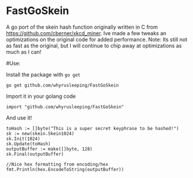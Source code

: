 FastGoSkein
===========

A go port of the skein hash function originally written in C from https://github.com/cberner/xkcd_miner. Ive made a few tweaks an optimizations on the original code for added performance.
Note: Its still not as fast as the original, but I will continue to chip away at optimizations as much as I can!

#Use:

Install the package with `go get`

    go get github.com/whyrusleeping/FastGoSkein

Import it in your golang code

    import "github.com/whyrusleeping/FastGoSkein"

And use it!

    toHash := []byte("This is a super secret keyphrase to be hashed!")
    sk := new(skein.Skein1024)
    sk.Init(1024)
    sk.Update(toHash)
    outputBuffer := make([]byte, 128)
    sk.Final(outputBuffer)

    //Nice hex formatting from encoding/hex
    fmt.Println(hex.EncodeToString(outputBuffer))
